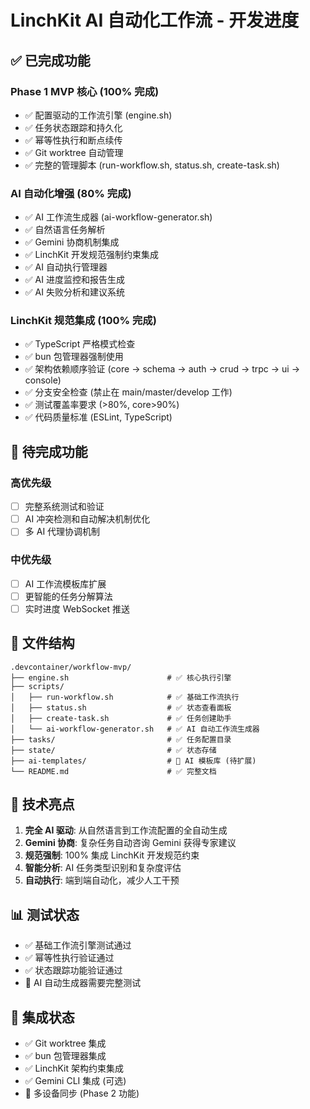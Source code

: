 # LinchKit AI 自动化工作流 - 开发进度

## ✅ 已完成功能

### Phase 1 MVP 核心 (100% 完成)
- ✅ 配置驱动的工作流引擎 (engine.sh)
- ✅ 任务状态跟踪和持久化
- ✅ 幂等性执行和断点续传
- ✅ Git worktree 自动管理
- ✅ 完整的管理脚本 (run-workflow.sh, status.sh, create-task.sh)

### AI 自动化增强 (80% 完成)
- ✅ AI 工作流生成器 (ai-workflow-generator.sh)
- ✅ 自然语言任务解析
- ✅ Gemini 协商机制集成
- ✅ LinchKit 开发规范强制约束集成
- ✅ AI 自动执行管理器
- ✅ AI 进度监控和报告生成
- ✅ AI 失败分析和建议系统

### LinchKit 规范集成 (100% 完成)
- ✅ TypeScript 严格模式检查
- ✅ bun 包管理器强制使用
- ✅ 架构依赖顺序验证 (core → schema → auth → crud → trpc → ui → console)
- ✅ 分支安全检查 (禁止在 main/master/develop 工作)
- ✅ 测试覆盖率要求 (>80%, core>90%)
- ✅ 代码质量标准 (ESLint, TypeScript)

## 🔄 待完成功能

### 高优先级
- [ ] 完整系统测试和验证
- [ ] AI 冲突检测和自动解决机制优化
- [ ] 多 AI 代理协调机制

### 中优先级  
- [ ] AI 工作流模板库扩展
- [ ] 更智能的任务分解算法
- [ ] 实时进度 WebSocket 推送

## 📁 文件结构

```
.devcontainer/workflow-mvp/
├── engine.sh                      # ✅ 核心执行引擎
├── scripts/
│   ├── run-workflow.sh            # ✅ 基础工作流执行
│   ├── status.sh                  # ✅ 状态查看面板
│   ├── create-task.sh             # ✅ 任务创建助手
│   └── ai-workflow-generator.sh   # ✅ AI 自动工作流生成器
├── tasks/                         # ✅ 任务配置目录
├── state/                         # ✅ 状态存储
├── ai-templates/                  # 🔄 AI 模板库 (待扩展)
└── README.md                      # ✅ 完整文档

```

## 🚀 技术亮点

1. **完全 AI 驱动**: 从自然语言到工作流配置的全自动生成
2. **Gemini 协商**: 复杂任务自动咨询 Gemini 获得专家建议
3. **规范强制**: 100% 集成 LinchKit 开发规范约束
4. **智能分析**: AI 任务类型识别和复杂度评估
5. **自动执行**: 端到端自动化，减少人工干预

## 📊 测试状态

- ✅ 基础工作流引擎测试通过
- ✅ 幂等性执行验证通过  
- ✅ 状态跟踪功能验证通过
- 🔄 AI 自动生成器需要完整测试

## 🔗 集成状态

- ✅ Git worktree 集成
- ✅ bun 包管理器集成
- ✅ LinchKit 架构约束集成
- ✅ Gemini CLI 集成 (可选)
- 🔄 多设备同步 (Phase 2 功能)